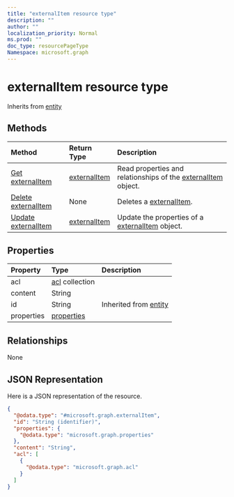 ```yaml
---
title: "externalItem resource type"
description: ""
author: ""
localization_priority: Normal
ms.prod: ""
doc_type: resourcePageType
Namespace: microsoft.graph
---
```



# externalItem resource type




Inherits from [entity](../resources/entity.md)

## Methods
|Method|Return Type|Description|
|:---|:---|:---|
|[Get externalItem](../api/externalitem-get.md)|[externalItem](../resources/externalItem.md)|Read properties and relationships of the [externalItem](../resources/externalitem.md) object.|
|[Delete externalItem](../api/externalitem-delete.md)|None|Deletes a [externalItem](../resources/externalitem.md).|
|[Update externalItem](../api/externalitem-update.md)|[externalItem](../resources/externalItem.md)|Update the properties of a [externalItem](../resources/externalitem.md) object.|

## Properties
|Property|Type|Description|
|:---|:---|:---|
|acl|[acl](../resources/acl.md) collection||
|content|String||
|id|String| Inherited from [entity](../resources/entity.md)|
|properties|[properties](../resources/properties.md)||

## Relationships
None

## JSON Representation
Here is a JSON representation of the resource.
<!-- {
  "blockType": "resource",
  "keyProperty": "id",
  "@odata.type": "microsoft.graph.externalItem",
  "baseType": "microsoft.graph.entity",
  "openType": false
}
-->
``` json
{
  "@odata.type": "#microsoft.graph.externalItem",
  "id": "String (identifier)",
  "properties": {
    "@odata.type": "microsoft.graph.properties"
  },
  "content": "String",
  "acl": [
    {
      "@odata.type": "microsoft.graph.acl"
    }
  ]
}
```

